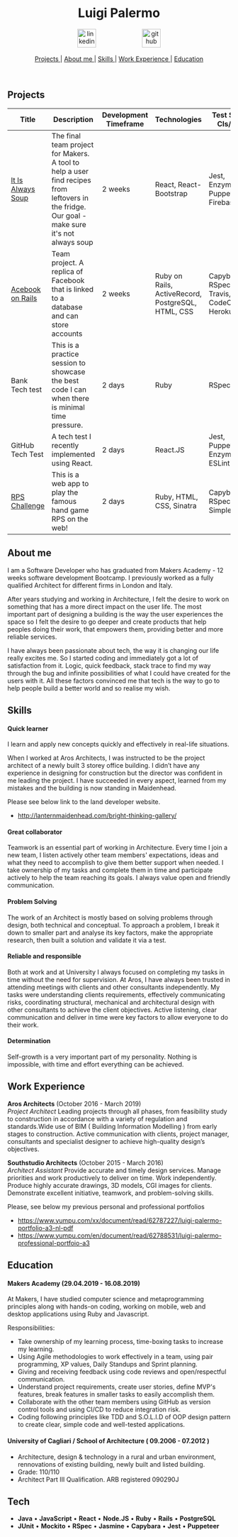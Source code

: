<h1 align="center">Luigi Palermo</h1>

<div align="center">
<a  href="https://www.linkedin.com/in/luigi-palermo-b09733a0/"><img src="https://www.iconfinder.com/data/icons/free-social-icons/67/linkedin_circle_color-512.png" alt="linkedin" hspace="50" height="42" width="42"></a>
<a  href="https://github.com/l-palermo"><img src="https://cdn0.iconfinder.com/data/icons/octicons/1024/mark-github-512.png" alt="github" hspace="50" height="42" width="42"></a>
</div>

<div align="center">

[Projects ](#projects) | 
[About me ](#about-me) |
[Skills ](#skills) | 
[Work Experience ](#experience) | 
[Education ](#education)

</div>

<div align='center'>
<a href="https://sourcerer.io/l-palermo"><img src="https://img.shields.io/badge/JavaScript-226%20commits-orange.svg" alt=""></a>
<a href="https://sourcerer.io/l-palermo"><img src="https://img.shields.io/badge/HTML-220%20commits-orange.svg" alt=""></a>
<a href="https://sourcerer.io/l-palermo"><img src="https://img.shields.io/badge/CSS-213%20commits-orange.svg" alt=""></a>
<a href="https://sourcerer.io/l-palermo"><img src="https://img.shields.io/badge/Ruby-129%20commits-orange.svg" alt=""></a>
<a href="https://sourcerer.io/l-palermo"><img src="https://img.shields.io/badge/Java-126%20commits-orange.svg" alt=""></a>
</div>

## Projects
| Title | Description | Development Timeframe | Technologies | Test Suites CIs/CDs | The code |
|--|--|--|--|--|--|
|<a href="https://it-is-always-soup.firebaseapp.com/">It Is Always Soup</a> | The final team project for Makers. A tool to help a user find recipes from leftovers in the fridge. Our goal - make sure it's not always soup | 2 weeks | React, React-Bootstrap |  Jest, Enzyme, Puppeteer, Firebase | <a href='https://github.com/ajosephides/i.i.a.s'>Github</a>|
|<a href="https://acebook-data-thieves.herokuapp.com/">Acebook on Rails</a> | Team project. A replica of Facebook that is linked to a database and can store accounts | 2 weeks | Ruby on Rails, ActiveRecord, PostgreSQL, HTML, CSS| Capybara, RSpec, Travis, CodeClimate, Heroku | <a href='https://github.com/l-palermo/Acebook---Data-Thieves'>Github</a>|
| Bank Tech test | This is a practice session to showcase the best code I can when there is minimal time pressure. | 2 days | Ruby | RSpec | <a href="https://github.com/l-palermo/Bank-tech-test">Github</a> |
|GitHub Tech Test| A tech test I recently implemented using React. <br> | 2 days | React.JS | Jest, Puppeteer, Enzyme, ESLint | <a href="https://github.com/l-palermo/github_tech_test">Github</a>|
|<a href="https://rps-g.herokuapp.com">RPS Challenge</a>| This is a web app to play the famous hand game RPS on the web! <br> | 2 days | Ruby, HTML, CSS, Sinatra | Capybara, RSpec, Simplecov | <a href="https://github.com/l-palermo/rps-challenge">Github</a>|

## About me

I am a Software Developer who has graduated from Makers Academy - 12 weeks software development Bootcamp. I previously worked as a fully qualified Architect for different firms in London and Italy.

After years studying and working in Architecture, I felt the desire to work on something that has a more direct impact on the user life. The most important part of designing a building is the way the user experiences the space so I felt the desire to go deeper and create products that help peoples doing their work, that empowers them, providing better and more reliable services. 

I have always been passionate about tech, the way it is changing our life really excites me. So I started coding and immediately got a lot of satisfaction from it. Logic, quick feedback, stack trace to find my way through the bug and infinite possibilities of what I could have created for the users with it. All these factors convinced me that tech is the way to go to help people build a better world and so realise my wish.

## Skills

#### Quick learner

I learn and apply new concepts quickly and effectively in real-life situations.

When I worked at Aros Architects, I was instructed to be the project architect of a newly built 3 storey office building. I didn’t have any experience in designing for construction but the director was confident in me leading the project. I have succeeded in every aspect, learned from my mistakes and the building is now standing in Maidenhead.

Please see below link to the land developer website.

* http://lanternmaidenhead.com/bright-thinking-gallery/

#### Great collaborator  

Teamwork is an essential part of working in Architecture. Every time I join a new team, I listen actively other team members' expectations, ideas and what they need to accomplish to give them better support when needed. I take ownership of my tasks and complete them in time and participate actively to help the team reaching its goals. I always value open and friendly communication.


#### Problem Solving

The work of an Architect is mostly based on solving problems through design, both technical and conceptual. To approach a problem, I break it down to smaller part and analyse its key factors, make the appropriate research, then built a solution and validate it via a test.

#### Reliable and responsible

Both at work and at University I always focused on completing my tasks in time without the need for supervision. 
At Aros, I have always been trusted in attending meetings with clients and other consultants independently. My tasks were understanding clients requirements, effectively communicating risks, coordinating structural, mechanical and architectural design with other consultants to achieve the client objectives. Active listening, clear communication and deliver in time were key factors to allow everyone to do their work. 

#### Determination

Self-growth is a very important part of my personality. Nothing is impossible, with time and effort everything can be achieved.

## Work Experience

**Aros Architects** (October 2016 - March 2019)    
*Project Architect*
Leading projects through all phases, from feasibility study to construction in accordance with a variety of regulation and standards.Wide use of BIM ( Building Information Modelling ) from early stages to construction. Active communication with clients, project manager, consultants and specialist designer to achieve high-quality design’s objectives.

**Southstudio Architects** (October 2015 - March 2016)   
*Architect Assistant* 
Provide accurate and timely design services. Manage priorities and work productively to deliver on time. Work independently. Produce highly accurate drawings, 3D models, CGI images for clients. Demonstrate excellent initiative, teamwork, and problem-solving skills.

Please, see below my previous personal and professional portfolios
* https://www.yumpu.com/xx/document/read/62787227/luigi-palermo-portfolio-a3-nl-pdf
* https://www.yumpu.com/en/document/read/62788531/luigi-palermo-professional-portfoio-a3

## Education

#### Makers Academy (29.04.2019 - 16.08.2019)

At Makers, I have studied computer science and metaprogramming principles along with hands-on coding, working on mobile, web and desktop applications using Ruby and Javascript.


Responsibilities: 
* Take ownership of my learning process, time-boxing tasks to increase my learning. 
* Using Agile methodologies to work effectively in a team, using pair programming, XP values, Daily Standups and Sprint planning. 
* Giving and receiving feedback using code reviews and open/respectful communication.
* Understand project requirements, create user stories, define MVP's features, break features in smaller tasks to easily accomplish them.
* Collaborate with the other team members using GitHub as version control tools and using CI/CD to reduce integration risk.
* Coding following principles like TDD and S.O.L.I.D of OOP design pattern to create clear, simple code and well-tested applications.


#### University of Cagliari / School of Architecture ( 09.2006 - 07.2012 )

- Architecture, design & technology in a rural and urban environment, rennovations of existing building, newly built and listed building.
- Grade: 110/110
- Architect Part III Qualification. ARB registered 090290J

## Tech

* **Java**  •  **JavaScript**  •  **React**  •  **Node.JS**  •  **Ruby**  •  **Rails**  •  **PostgreSQL**
* **JUnit**  •  **Mockito**  •  **RSpec**  •  **Jasmine**  •  **Capybara**  •  **Jest**  •  **Puppeteer**
